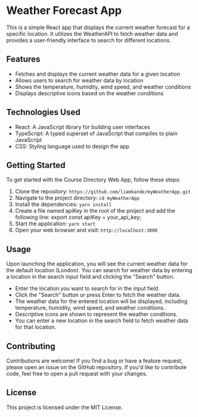 # Weather Forecast App

This is a simple React app that displays the current weather forecast for a specific location. It utilizes the WeatherAPI to fetch weather data and provides a user-friendly interface to search for different locations.
## Features

- Fetches and displays the current weather data for a given location
- Allows users to search for weather data by location
- Shows the temperature, humidity, wind speed, and weather conditions
- Displays descriptive icons based on the weather conditions

## Technologies Used

- React: A JavaScript library for building user interfaces
- TypeScript: A typed superset of JavaScript that compiles to plain JavaScript
- CSS: Styling language used to design the app

## Getting Started

To get started with the Course Directory Web App, follow these steps:

1. Clone the repository: `https://github.com/liamkande/myWeatherApp.git`
2. Navigate to the project directory: `cd myWeatherApp`
3. Install the dependencies: `yarn install`
4. Create a file named apiKey in the root of the project and add the following line: export const apiKey = your_api_key;
5. Start the application: `yarn start`
6. Open your web browser and visit: `http://localhost:3000`

## Usage

Upon launching the application, you will see the current weather data for the default location (London). You can search for weather data by entering a location in the search input field and clicking the "Search" button.

- Enter the location you want to search for in the input field.
- Click the "Search" button or press Enter to fetch the weather data.
- The weather data for the entered location will be displayed, including temperature, humidity, wind speed, and weather conditions.
- Descriptive icons are shown to represent the weather conditions.
- You can enter a new location in the search field to fetch weather data for that location.

## Contributing

Contributions are welcome! If you find a bug or have a feature request, please open an issue on the GitHub repository. If you'd like to contribute code, feel free to open a pull request with your changes.

## License

This project is licensed under the MIT License.
